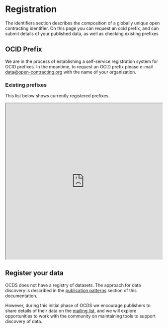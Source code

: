 

# Registration

<span class="lead">The identifiers section describes the composition of a globally unique open contracting identifier. On this page you can request an ocid prefix, and can submit details of your published data, as well as checking existing prefixes</span>

## OCID Prefix

We are in the process of establishing a self-service registration system for OCID prefixes. In the meantime, to request an OCID prefix please e-mail [data@open-contracting.org](mailto:data@open-contracting.org) with the name of your organization.

### Existing prefixes

This list below shows currently registered prefixes.

<iframe src="https://docs.google.com/spreadsheets/d/1Am3gq0B77xN034-8hDjhb45wOuq-8qW6kGOdp40rN4M/pubhtml?gid=506986894&amp;single=true&amp;widget=true&amp;headers=false" width="100%" height="500"></iframe>

## Register your data

OCDS does not have a registry of datasets. The approach for data discovery is described in the [publication patterns](../publication_patterns#supporting-discovery) section of this documentation.

However, during this initial phase of OCDS we encourage publishers to share details of their data on the [mailing list](../../standard/support), and we will explore opportunities to work with the community on maintaining tools to support discovery of data.